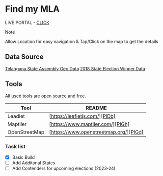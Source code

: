 # Find my MLA
LIVE PORTAL - [CLICK](https://duni03.github.io/findmyMLA/)
> [!NOTE]
> Allow Location for easy navigation & Tap/Click on the map to get the details
## Data Source
[Telangana State Assembly Geo Data](https://data.telangana.gov.in/dataset/telangana-assembly-constituency-shape-files)
[2018 State Election Winner Data](https://www.myneta.info/telangana2018/index.php?action=show_winners&sort=default"])

## Tools

All used tools are open source and free.

| Tool | README |
| ------ | ------ |
| Leadlet | [https://leafletjs.com/][PlDb] |
| Maptiler | [https://www.maptiler.com/][PlGh] |
| OpenStreetMap | [https://www.openstreetmap.org/][PlGd] |

### Task list
- [x] Basic Build
- [ ] Add Additonal States
- [ ] Add Contenders for upcoming elections (2023-24)
